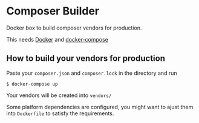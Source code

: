 # Composer Builder
Docker box to build composer vendors for production.

This needs [Docker](https://www.docker.com/) and [docker-compose](https://docs.docker.com/compose/install/)

## How to build your vendors for production

Paste your `composer.json` and `composer.lock` in the directory and run

```
$ docker-compose up
```

Your vendors will be created into `vendors/`

Some platform dependencies are configured, you might want to ajust them into `Dockerfile` to satisfy the requirements.
